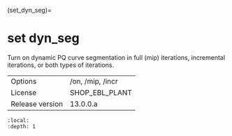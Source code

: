 (set_dyn_seg)=
# set dyn_seg
Turn on dynamic PQ curve segmentation in full (mip) iterations, incremental iterations, or both types of iterations.

|   |   |
|---|---|
|Options|/on, /mip, /incr|
|License|SHOP_EBL_PLANT|
|Release version|13.0.0.a|

```{contents}
:local:
:depth: 1
```





